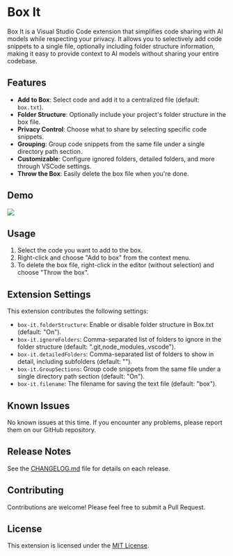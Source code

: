 # Box It

Box It is a Visual Studio Code extension that simplifies code sharing with AI models while respecting your privacy. It allows you to selectively add code snippets to a single file, optionally including folder structure information, making it easy to provide context to AI models without sharing your entire codebase.

## Features

- **Add to Box**: Select code and add it to a centralized file (default: `box.txt`).
- **Folder Structure**: Optionally include your project's folder structure in the box file.
- **Privacy Control**: Choose what to share by selecting specific code snippets.
- **Grouping**: Group code snippets from the same file under a single directory path section.
- **Customizable**: Configure ignored folders, detailed folders, and more through VSCode settings.
- **Throw the Box**: Easily delete the box file when you're done.

## Demo

![](https://github.com/dreamcatcher45/box-it/blob/master/demo.gif)

## Usage

1. Select the code you want to add to the box.
2. Right-click and choose "Add to box" from the context menu.
3. To delete the box file, right-click in the editor (without selection) and choose "Throw the box".

## Extension Settings

This extension contributes the following settings:

* `box-it.folderStructure`: Enable or disable folder structure in Box.txt (default: "On").
* `box-it.ignoreFolders`: Comma-separated list of folders to ignore in the folder structure (default: ".git,node_modules,.vscode").
* `box-it.detailedFolders`: Comma-separated list of folders to show in detail, including subfolders (default: "").
* `box-it.GroupSections`: Group code snippets from the same file under a single directory path section (default: "On").
* `box-it.filename`: The filename for saving the text file (default: "box").

## Known Issues

No known issues at this time. If you encounter any problems, please report them on our GitHub repository.

## Release Notes

See the [CHANGELOG.md](CHANGELOG.md) file for details on each release.

## Contributing

Contributions are welcome! Please feel free to submit a Pull Request.

## License

This extension is licensed under the [MIT License](LICENSE).